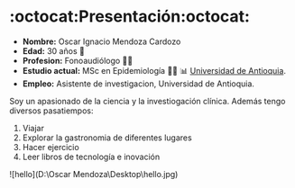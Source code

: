 # :octocat:**Presentación**:octocat:


  - **Nombre:** Oscar Ignacio Mendoza Cardozo
  - **Edad:** 30 años 🧑
  - **Profesion:** Fonoaudiólogo  👨‍⚕️
  - **Estudio actual:** MSc en Epidemiología 👨‍🔬 📊 [Universidad de Antioquia](https://n9.cl/yaacj).
  - **Empleo:** Asistente de investigacion, Universidad de Antioquia.

Soy un apasionado de la ciencia y la investiogación clínica. Además tengo diversos pasatiempos:

  1. Viajar
  2. Explorar la gastronomia de diferentes lugares
  3. Hacer ejercicio
  4. Leer libros de tecnología e inovación 

![hello](D:\Oscar Mendoza\Desktop\hello.jpg)














